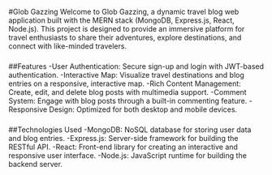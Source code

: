 #Glob Gazzing
Welcome to Glob Gazzing, a dynamic travel blog web application built with the MERN stack (MongoDB, Express.js, React, Node.js). This project is designed to provide an immersive platform for travel enthusiasts to share their adventures, explore destinations, and connect with like-minded travelers.
###
##Features
-User Authentication: Secure sign-up and login with JWT-based authentication.
-Interactive Map: Visualize travel destinations and blog entries on a responsive, interactive map.
-Rich Content Management: Create, edit, and delete blog posts with multimedia support.
-Comment System: Engage with blog posts through a built-in commenting feature.
-Responsive Design: Optimized for both desktop and mobile devices.
###
##Technologies Used
-MongoDB: NoSQL database for storing user data and blog entries.
-Express.js: Server-side framework for building the RESTful API.
-React: Front-end library for creating an interactive and responsive user interface.
-Node.js: JavaScript runtime for building the backend server.
